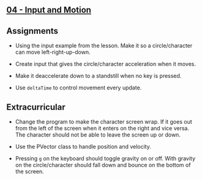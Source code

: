 ## [04 - Input and Motion](https://github.com/yrgo/gp20/blob/master/Programming%20Fundamentals/04%20-%20Input%20and%20Movement)

## Assignments
- Using the input example from the lesson. Make it so a circle/character can move left-right-up-down.

- Create input that gives the circle/character acceleration when it moves.

- Make it deaccelerate down to a standstill when no key is pressed.

- Use `deltaTime` to control movement every update.


## Extracurricular
- Change the program to make the character screen wrap. If it goes out from the left of the screen when it enters on the right and vice versa. The character should not be able to leave the screen up or down.

- Use the PVector class to handle position and velocity.

- Pressing `g` on the keyboard should toggle gravity on or off. With gravity on the circle/character should fall down and bounce on the bottom of the screen.